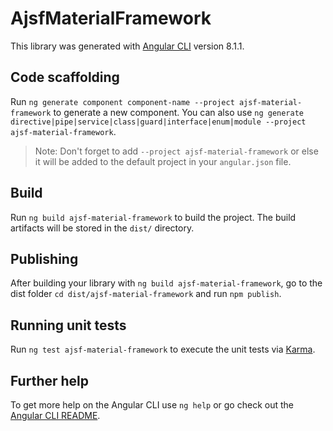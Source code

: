 # AjsfMaterialFramework

This library was generated with [Angular CLI](https://github.com/angular/angular-cli) version 8.1.1.

## Code scaffolding

Run `ng generate component component-name --project ajsf-material-framework` to generate a new component. You can also use `ng generate directive|pipe|service|class|guard|interface|enum|module --project ajsf-material-framework`.
> Note: Don't forget to add `--project ajsf-material-framework` or else it will be added to the default project in your `angular.json` file. 

## Build

Run `ng build ajsf-material-framework` to build the project. The build artifacts will be stored in the `dist/` directory.

## Publishing

After building your library with `ng build ajsf-material-framework`, go to the dist folder `cd dist/ajsf-material-framework` and run `npm publish`.

## Running unit tests

Run `ng test ajsf-material-framework` to execute the unit tests via [Karma](https://karma-runner.github.io).

## Further help

To get more help on the Angular CLI use `ng help` or go check out the [Angular CLI README](https://github.com/angular/angular-cli/blob/master/README.md).
